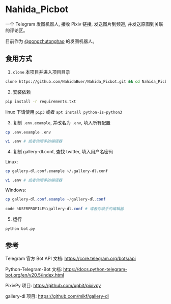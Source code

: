 # Nahida_Picbot

一个 Telegram 发图机器人, 接收 Pixiv 链接, 发送图片到频道, 并发送原图到关联的评论区。

目前作为 [@gongzhutonghao](https://t.me/gongzhutonghao) 的发图机器人。


## 食用方式

1. `clone` 本项目并进入项目目录

```bash
clone https://github.com/NahidaBuer/Nahida_Picbot.git && cd Nahida_Picbot
```

2. 安装依赖

```bash
pip install -r requirements.txt
```

linux 下请使用 `pip3` 或者 `apt install python-is-python3`

3. 复制 `.env.example`, 并改名为 `.env`, 填入所有配置

```bash
cp .env.example .env

vi .env # 或者你顺手的编辑器
```

4. 复制 gallery-dl.conf, 查找 twitter, 填入用户名密码

Linux:

```bash
cp gallery-dl.conf.example ~/.gallery-dl.conf

vi .env # 或者你顺手的编辑器
```

Windows:

```powershell
cp gallery-dl.conf.example ~/gallery-dl.conf
 
code %USERPROFILE%\gallery-dl.conf # 或者你顺手的编辑器
```

5. 运行

```
python bot.py
```

## 参考

Telegram 官方 Bot API 文档: https://core.telegram.org/bots/api

Python-Telegram-Bot 文档: https://docs.python-telegram-bot.org/en/v20.5/index.html

PixivPy 项目: https://github.com/upbit/pixivpy

gallery-dl 项目: https://github.com/mikf/gallery-dl